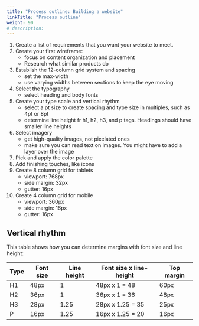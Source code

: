 ```yaml
---
title: "Process outline: Building a website"
linkTitle: "Process outline"
weight: 90
# description:
---
```


1. Create a list of requirements that you want your website to meet.
2. Create your first wireframe:
   - focus on content organization and placement
   - Research what similar products do
3. Establish the 12-column grid system and spacing
   - set the max-width
   - use varying widths between sections to keep the eye moving
4. Select the typography
   - select heading and body fonts
5. Create your type scale and vertical rhythm
   - select a pt size to create spacing and type size in multiples, such as 4pt or 8pt
   - determine line height fr h1, h2, h3, and p tags. Headings should have smaller line heights
6. Select imagery
   - get high-quality images, not pixelated ones
   - make sure you can read text on images. You might have to add a layer over the image
7. Pick and apply the color palette
8. Add finishing touches, like icons
9. Create 8 column grid for tablets
   - viewport: 768px
   - side margin: 32px
   - gutter: 16px
10. Create 4 column grid for mobile
    - viewport: 360px
    - side margin: 16px
    - gutter: 16px


## Vertical rhythm

This table shows how you can determine margins with font size and line height:

| Type | Font size | Line height | Font size x line-height | Top margin |
| ---- | --------- | ----------- | ----------------------- | ---------- |
| H1   | 48px      | 1           | 48px x 1 = 48           | 60px       |
| H2   | 36px      | 1           | 36px x 1 = 36           | 48px       |
| H3   | 28px      | 1.25        | 28px x 1.25 = 35        | 25px       |
| P    | 16px      | 1.25        | 16px x 1.25 = 20        | 16px       |